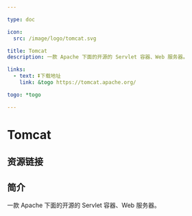 ```yaml
---

type: doc

icon:
  src: /image/logo/tomcat.svg

title: Tomcat
description: 一款 Apache 下面的开源的 Servlet 容器、Web 服务器。

links:
  - text: ⏬下载地址
    link: &togo https://tomcat.apache.org/

togo: *togo

---
```


<ShowLogo />

# Tomcat

<ShowBreadcrumb />

## 资源链接

<ShowLinks />

## 简介

一款 Apache 下面的开源的 Servlet 容器、Web 服务器。
